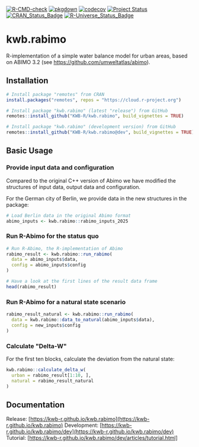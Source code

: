 [![R-CMD-check](https://github.com/KWB-R/kwb.rabimo/workflows/R-CMD-check/badge.svg)](https://github.com/KWB-R/kwb.rabimo/actions?query=workflow%3AR-CMD-check)
[![pkgdown](https://github.com/KWB-R/kwb.rabimo/workflows/pkgdown/badge.svg)](https://github.com/KWB-R/kwb.rabimo/actions?query=workflow%3Apkgdown)
[![codecov](https://codecov.io/github/KWB-R/kwb.rabimo/branch/main/graphs/badge.svg)](https://codecov.io/github/KWB-R/kwb.rabimo)
[![Project Status](https://img.shields.io/badge/lifecycle-experimental-orange.svg)](https://www.tidyverse.org/lifecycle/#experimental)
[![CRAN_Status_Badge](https://www.r-pkg.org/badges/version/kwb.rabimo)]()
[![R-Universe_Status_Badge](https://kwb-r.r-universe.dev/badges/kwb.rabimo)](https://kwb-r.r-universe.dev/)

# kwb.rabimo

R-implementation of a simple water balance model for urban areas, 
based on ABIMO 3.2 (see https://github.com/umweltatlas/abimo).

## Installation

```r
# Install package "remotes" from CRAN
install.packages("remotes", repos = "https://cloud.r-project.org")

# Install package "kwb.rabimo" (latest "release") from GitHub
remotes::install_github("KWB-R/kwb.rabimo", build_vignettes = TRUE)

# Install package "kwb.rabimo" (development version) from GitHub
remotes::install_github("KWB-R/kwb.rabimo@dev", build_vignettes = TRUE)
```

## Basic Usage

### Provide input data and configuration

Compared to the original C++ version of Abimo we have modified the structures
of input data, output data and configuration.

For the German city of Berlin, we provide data in the new structures in the 
package:

```r
# Load Berlin data in the original Abimo format
abimo_inputs <- kwb.rabimo::rabimo_inputs_2025
```

### Run R-Abimo for the status quo

```r
# Run R-Abimo, the R-implementation of Abimo
rabimo_result <- kwb.rabimo::run_rabimo(
  data = abimo_inputs$data, 
  config = abimo_inputs$config
)

# Have a look at the first lines of the result data frame
head(rabimo_result)
```

### Run R-Abimo for a natural state scenario

```r
rabimo_result_natural <- kwb.rabimo::run_rabimo(
  data = kwb.rabimo::data_to_natural(abimo_inputs$data), 
  config = new_inputs$config
)
```

### Calculate "Delta-W"

For the first ten blocks, calculate the deviation from the natural state:

```r
kwb.rabimo::calculate_delta_w(
  urban = rabimo_result[1:10, ],
  natural = rabimo_result_natural
)
```

## Documentation

Release: [https://kwb-r.github.io/kwb.rabimo](https://kwb-r.github.io/kwb.rabimo)
Development: [https://kwb-r.github.io/kwb.rabimo/dev](https://kwb-r.github.io/kwb.rabimo/dev)
Tutorial: [https://kwb-r.github.io/kwb.rabimo/dev/articles/tutorial.html]
